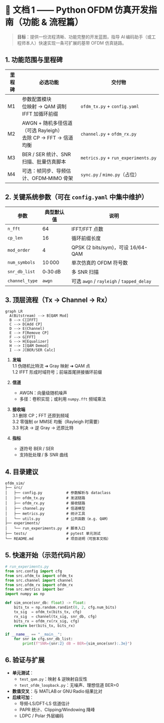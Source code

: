 # 📄 文档 1 —— Python OFDM 仿真开发指南（功能 & 流程篇）

> **目标**：提供一份流程清晰、功能完整的开发蓝图，指导 AI 编码助手（或工程师本人）快速实现一条可扩展的基带 OFDM 仿真链路。

## 1. 功能范围与里程碑

| 里程碑 | 必选功能                                                         | 交付物                           |
| ------ | ---------------------------------------------------------------- | -------------------------------- |
| M1     | 参数配置模块<br>位映射 → QAM 调制<br>IFFT 加循环前缀              | `ofdm_tx.py` + `config.yaml`     |
| M2     | AWGN + 随机多径信道（可选 Rayleigh）<br>去除 CP → FFT → 信道均衡 | `channel.py` + `ofdm_rx.py`      |
| M3     | BER / SER 统计、SNR 扫描、批量仿真脚本                           | `metrics.py` + `run_experiments.py` |
| M4     | 可选：帧同步、导频估计、OFDM‑MIMO 骨架                             | `sync.py` / `mimo.py`（占位）     |

## 2. 关键系统参数（可在 `config.yaml` 中集中维护）

| 参数           | 典型默认值 | 说明                               |
| -------------- | ---------- | ---------------------------------- |
| `n_fft`        | 64         | IFFT/FFT 点数                     |
| `cp_len`       | 16         | 循环前缀长度                       |
| `mod_order`    | 4          | QPSK (2 bits/sym)，可设 16/64-QAM  |
| `num_symbols`  | 10 000     | 单次仿真的 OFDM 符号数             |
| `snr_db_list`  | 0‑30 dB    | 多 SNR 扫描                        |
| `channel_type` | `awgn`     | 可选 `awgn` / `rayleigh` / `tapped_delay` |

## 3. 顶层流程（Tx → Channel → Rx）

```mermaid
graph LR
  A(Bitstream) --> B[QAM Mod]
  B --> C[IFFT]
  C --> D[Add CP]
  D --> E(Channel)
  E --> F[Remove CP]
  F --> G[FFT]
  G --> H[Equalizer]
  H --> I[QAM Demod]
  I --> J[BER/SER Calc]
```

1. **发端**  
   1.1 伪随机比特流 ➜ Gray 映射 ➜ QAM 点  
   1.2 IFFT 形成时域符号；前端首尾拼接循环前缀  

2. **信道**  
   - AWGN：向量级随机噪声  
   - 多径：卷积实现；或利用 `numpy.fft` 频域乘法  

3. **接收端**  
   3.1 删除 CP；FFT 还原到频域  
   3.2 零强制 or MMSE 均衡（Rayleigh 时需要）  
   3.3 判决 → 逆 Gray → 还原比特  

4. **指标**  
   - 逐符号 BER / SER  
   - 支持批处理 / 多 SNR 曲线  

## 4. 目录建议

```
ofdm_sim/
├── src/
│   ├── config.py           # 参数解析与 dataclass
│   ├── ofdm_tx.py          # 发送链路
│   ├── ofdm_rx.py          # 接收链路
│   ├── channel.py          # 信道模型
│   ├── metrics.py          # 统计工具
│   └── utils.py            # 公共函数（e.g. QAM）
├── experiments/
│   └── run_experiments.py  # 脚本入口
├── tests/                  # pytest 单元测试
└── README.md               # 项目说明（可放本文档）
```

## 5. 快速开始（示范代码片段）

```python
# run_experiments.py
from src.config import cfg
from src.ofdm_tx import ofdm_tx
from src.channel import channel
from src.ofdm_rx import ofdm_rx
from src.metrics import ber
import numpy as np

def sim_once(snr_db: float) -> float:
    bits_tx = np.random.randint(0, 2, cfg.num_bits)
    tx_sig  = ofdm_tx(bits_tx, cfg)
    rx_sig  = channel(tx_sig, snr_db, cfg)
    bits_rx = ofdm_rx(rx_sig, cfg)
    return ber(bits_tx, bits_rx)

if __name__ == "__main__":
    for snr in cfg.snr_db_list:
        print(f"SNR={snr:2} dB → BER={sim_once(snr):.3e}")
```

## 6. 验证与扩展

- **单元测试**：  
  - `test_qam.py`：映射 & 逆映射自反性  
  - `test_ofdm_loopback.py`：无噪声、理想信道 BER=0  
- **数值交叉**：与 MATLAB or GNU Radio 结果比对  
- **后续可加**：  
  - 导频‑LS/DFT‑LS 信道估计  
  - PAPR 统计、Clipping/Windowing 降峰  
  - LDPC / Polar 外层编码
